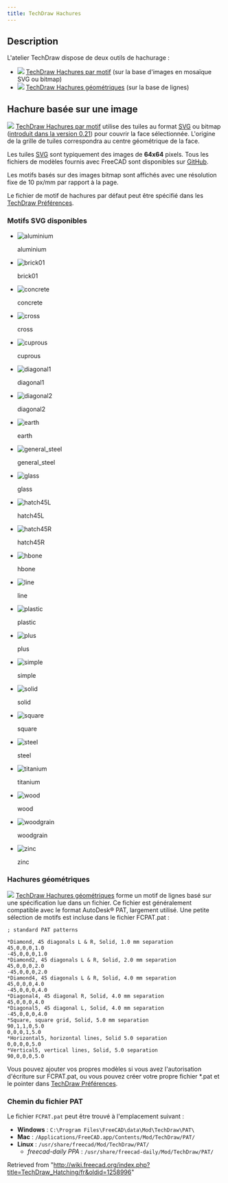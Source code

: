 ```yaml
---
title: TechDraw Hachures
---
```


## Description

L'atelier TechDraw dispose de deux outils de hachurage :

- ![](/images/TechDraw_Hatch.svg) [TechDraw Hachures par motif](/TechDraw_Hatch/fr "TechDraw Hatch/fr") (sur la base d'images en mosaïque SVG ou bitmap)
- ![](/images/TechDraw_GeometricHatch.svg) [TechDraw Hachures géométriques](/TechDraw_GeometricHatch/fr "TechDraw GeometricHatch/fr") (sur la base de lignes)

## Hachure basée sur une image

![](/images/TechDraw_Hatch.svg) [TechDraw Hachures par motif](/TechDraw_Hatch/fr "TechDraw Hatch/fr") utilise des tuiles au format [SVG](/SVG/fr "SVG/fr") ou bitmap ([introduit dans la version 0.21](/Release_notes_0.21/fr "Release notes 0.21/fr")) pour couvrir la face sélectionnée. L'origine de la grille de tuiles correspondra au centre géométrique de la face.

Les tuiles [SVG](/SVG/fr "SVG/fr") sont typiquement des images de **64x64** pixels. Tous les fichiers de modèles fournis avec FreeCAD sont disponibles sur [GitHub](https://github.com/FreeCAD/FreeCAD/tree/master/src/Mod/TechDraw/Patterns).

Les motifs basés sur des images bitmap sont affichés avec une résolution fixe de 10 px/mm par rapport à la page.

Le fichier de motif de hachures par défaut peut être spécifié dans les [TechDraw Préférences](/TechDraw_Preferences/fr "TechDraw Preferences/fr").

### Motifs SVG disponibles

- ![aluminium](/images/Aluminium.svg)

  aluminium

- ![brick01](/images/Brick01.svg)

  brick01

- ![concrete](/images/Concrete.svg)

  concrete

- ![cross](/images/Cross.svg)

  cross

- ![cuprous](/images/Cuprous.svg)

  cuprous

- ![diagonal1](/images/Diagonal1.svg)

  diagonal1

- ![diagonal2](/images/Diagonal2.svg)

  diagonal2

- ![earth](/images/Earth.svg)

  earth

- ![general_steel](/images/General_steel.svg)

  general_steel

- ![glass](/images/Glass.svg)

  glass

- ![hatch45L](/images/Hatch45L.svg)

  hatch45L

- ![hatch45R](/images/Hatch45R.svg)

  hatch45R

- ![hbone](/images/Hbone.svg)

  hbone

- ![line](/images/Line.svg)

  line

- ![plastic](/images/Plastic.svg)

  plastic

- ![plus](/images/Plus.svg)

  plus

- ![simple](/images/Simple.svg)

  simple

- ![solid](/images/Solid.svg)

  solid

- ![square](/images/Square.svg)

  square

- ![steel](/images/Steel.svg)

  steel

- ![titanium](/images/Titanium.svg)

  titanium

- ![wood](/images/Wood.svg)

  wood

- ![woodgrain](/images/Woodgrain.svg)

  woodgrain

- ![zinc](/images/Zinc.svg)

  zinc

### Hachures géométriques

![](/images/TechDraw_GeometricHatch.svg) [TechDraw Hachures géométriques](/TechDraw_GeometricHatch/fr "TechDraw GeometricHatch/fr") forme un motif de lignes basé sur une spécification lue dans un fichier. Ce fichier est généralement compatible avec le format AutoDesk® PAT, largement utilisé. Une petite sélection de motifs est incluse dans le fichier FCPAT.pat :

```
; standard PAT patterns

*Diamond, 45 diagonals L & R, Solid, 1.0 mm separation
45,0,0,0,1.0
-45,0,0,0,1.0
*Diamond2, 45 diagonals L & R, Solid, 2.0 mm separation
45,0,0,0,2.0
-45,0,0,0,2.0
*Diamond4, 45 diagonals L & R, Solid, 4.0 mm separation
45,0,0,0,4.0
-45,0,0,0,4.0
*Diagonal4, 45 diagonal R, Solid, 4.0 mm separation
45,0,0,0,4.0
*Diagonal5, 45 diagonal L, Solid, 4.0 mm separation
-45,0,0,0,4.0
*Square, square grid, Solid, 5.0 mm separation
90,1,1,0,5.0
0,0,0,1,5.0
*Horizontal5, horizontal lines, Solid 5.0 separation
0,0,0,0,5.0
*Vertical5, vertical lines, Solid, 5.0 separation
90,0,0,0,5.0

```

Vous pouvez ajouter vos propres modèles si vous avez l'autorisation d'écriture sur FCPAT.pat, ou vous pouvez créer votre propre fichier \*.pat et le pointer dans [TechDraw Préférences](/TechDraw_Preferences/fr "TechDraw Preferences/fr").

### Chemin du fichier PAT

Le fichier `FCPAT.pat` peut être trouvé à l'emplacement suivant :

- **Windows** : `C:\Program Files\FreeCAD\data\Mod\TechDraw\PAT\`
- **Mac** : `/Applications/FreeCAD.app/Contents/Mod/TechDraw/PAT/`
- **Linux** : `/usr/share/freecad/Mod/TechDraw/PAT/`
  - *freecad-daily PPA* : `/usr/share/freecad-daily/Mod/TechDraw/PAT/`

Retrieved from "<http://wiki.freecad.org/index.php?title=TechDraw_Hatching/fr&oldid=1258996>"
